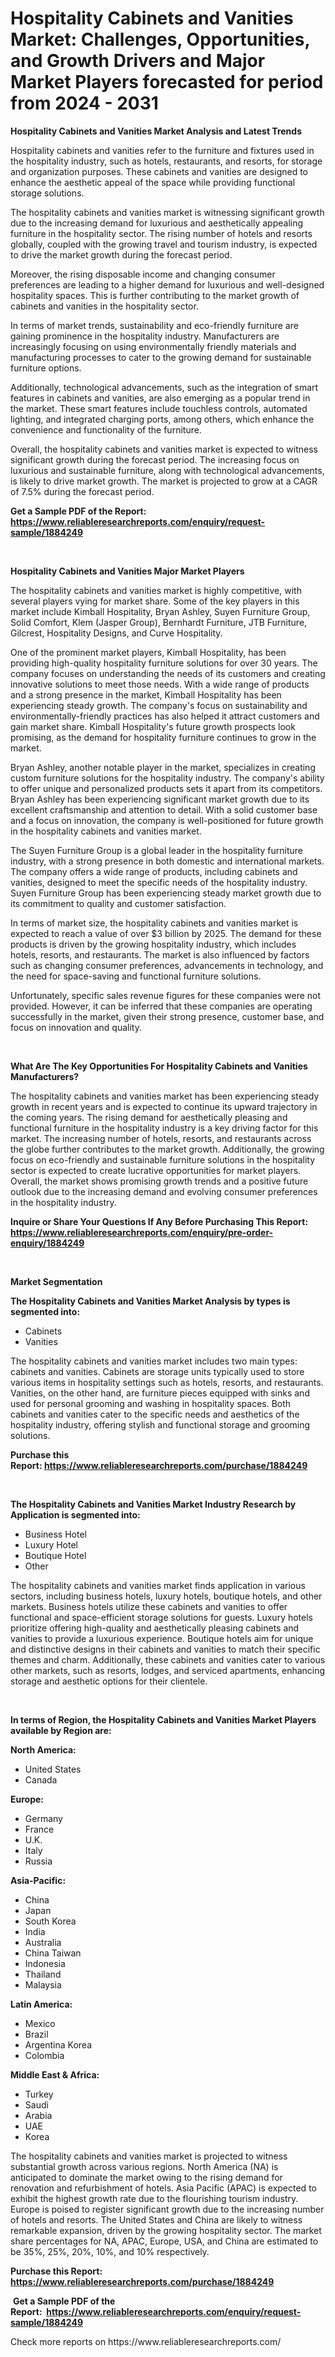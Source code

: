 <p><h1>Hospitality Cabinets and Vanities Market: Challenges, Opportunities, and Growth Drivers and Major Market Players forecasted for period from 2024 - 2031</h1></p><p><strong>Hospitality Cabinets and Vanities Market Analysis and Latest Trends</strong></p>
<p><p>Hospitality cabinets and vanities refer to the furniture and fixtures used in the hospitality industry, such as hotels, restaurants, and resorts, for storage and organization purposes. These cabinets and vanities are designed to enhance the aesthetic appeal of the space while providing functional storage solutions.</p><p>The hospitality cabinets and vanities market is witnessing significant growth due to the increasing demand for luxurious and aesthetically appealing furniture in the hospitality sector. The rising number of hotels and resorts globally, coupled with the growing travel and tourism industry, is expected to drive the market growth during the forecast period.</p><p>Moreover, the rising disposable income and changing consumer preferences are leading to a higher demand for luxurious and well-designed hospitality spaces. This is further contributing to the market growth of cabinets and vanities in the hospitality sector.</p><p>In terms of market trends, sustainability and eco-friendly furniture are gaining prominence in the hospitality industry. Manufacturers are increasingly focusing on using environmentally friendly materials and manufacturing processes to cater to the growing demand for sustainable furniture options.</p><p>Additionally, technological advancements, such as the integration of smart features in cabinets and vanities, are also emerging as a popular trend in the market. These smart features include touchless controls, automated lighting, and integrated charging ports, among others, which enhance the convenience and functionality of the furniture.</p><p>Overall, the hospitality cabinets and vanities market is expected to witness significant growth during the forecast period. The increasing focus on luxurious and sustainable furniture, along with technological advancements, is likely to drive market growth. The market is projected to grow at a CAGR of 7.5% during the forecast period.</p></p>
<p><strong>Get a Sample PDF of the Report:&nbsp; <a href="https://www.reliableresearchreports.com/enquiry/request-sample/1884249">https://www.reliableresearchreports.com/enquiry/request-sample/1884249</a></strong></p>
<p>&nbsp;</p>
<p><strong>Hospitality Cabinets and Vanities Major Market Players</strong></p>
<p><p>The hospitality cabinets and vanities market is highly competitive, with several players vying for market share. Some of the key players in this market include Kimball Hospitality, Bryan Ashley, Suyen Furniture Group, Solid Comfort, Klem (Jasper Group), Bernhardt Furniture, JTB Furniture, Gilcrest, Hospitality Designs, and Curve Hospitality.</p><p>One of the prominent market players, Kimball Hospitality, has been providing high-quality hospitality furniture solutions for over 30 years. The company focuses on understanding the needs of its customers and creating innovative solutions to meet those needs. With a wide range of products and a strong presence in the market, Kimball Hospitality has been experiencing steady growth. The company's focus on sustainability and environmentally-friendly practices has also helped it attract customers and gain market share. Kimball Hospitality's future growth prospects look promising, as the demand for hospitality furniture continues to grow in the market.</p><p>Bryan Ashley, another notable player in the market, specializes in creating custom furniture solutions for the hospitality industry. The company's ability to offer unique and personalized products sets it apart from its competitors. Bryan Ashley has been experiencing significant market growth due to its excellent craftsmanship and attention to detail. With a solid customer base and a focus on innovation, the company is well-positioned for future growth in the hospitality cabinets and vanities market.</p><p>The Suyen Furniture Group is a global leader in the hospitality furniture industry, with a strong presence in both domestic and international markets. The company offers a wide range of products, including cabinets and vanities, designed to meet the specific needs of the hospitality industry. Suyen Furniture Group has been experiencing steady market growth due to its commitment to quality and customer satisfaction.</p><p>In terms of market size, the hospitality cabinets and vanities market is expected to reach a value of over $3 billion by 2025. The demand for these products is driven by the growing hospitality industry, which includes hotels, resorts, and restaurants. The market is also influenced by factors such as changing consumer preferences, advancements in technology, and the need for space-saving and functional furniture solutions.</p><p>Unfortunately, specific sales revenue figures for these companies were not provided. However, it can be inferred that these companies are operating successfully in the market, given their strong presence, customer base, and focus on innovation and quality.</p></p>
<p>&nbsp;</p>
<p><strong>What Are The Key Opportunities For Hospitality Cabinets and Vanities Manufacturers?</strong></p>
<p><p>The hospitality cabinets and vanities market has been experiencing steady growth in recent years and is expected to continue its upward trajectory in the coming years. The rising demand for aesthetically pleasing and functional furniture in the hospitality industry is a key driving factor for this market. The increasing number of hotels, resorts, and restaurants across the globe further contributes to the market growth. Additionally, the growing focus on eco-friendly and sustainable furniture solutions in the hospitality sector is expected to create lucrative opportunities for market players. Overall, the market shows promising growth trends and a positive future outlook due to the increasing demand and evolving consumer preferences in the hospitality industry.</p></p>
<p><strong>Inquire or Share Your Questions If Any Before Purchasing This Report: <a href="https://www.reliableresearchreports.com/enquiry/pre-order-enquiry/1884249">https://www.reliableresearchreports.com/enquiry/pre-order-enquiry/1884249</a></strong></p>
<p>&nbsp;</p>
<p><strong>Market Segmentation</strong></p>
<p><strong>The Hospitality Cabinets and Vanities Market Analysis by types is segmented into:</strong></p>
<p><ul><li>Cabinets</li><li>Vanities</li></ul></p>
<p><p>The hospitality cabinets and vanities market includes two main types: cabinets and vanities. Cabinets are storage units typically used to store various items in hospitality settings such as hotels, resorts, and restaurants. Vanities, on the other hand, are furniture pieces equipped with sinks and used for personal grooming and washing in hospitality spaces. Both cabinets and vanities cater to the specific needs and aesthetics of the hospitality industry, offering stylish and functional storage and grooming solutions.</p></p>
<p><strong>Purchase this Report:&nbsp;<a href="https://www.reliableresearchreports.com/purchase/1884249">https://www.reliableresearchreports.com/purchase/1884249</a></strong></p>
<p>&nbsp;</p>
<p><strong>The Hospitality Cabinets and Vanities Market Industry Research by Application is segmented into:</strong></p>
<p><ul><li>Business Hotel</li><li>Luxury Hotel</li><li>Boutique Hotel</li><li>Other</li></ul></p>
<p><p>The hospitality cabinets and vanities market finds application in various sectors, including business hotels, luxury hotels, boutique hotels, and other markets. Business hotels utilize these cabinets and vanities to offer functional and space-efficient storage solutions for guests. Luxury hotels prioritize offering high-quality and aesthetically pleasing cabinets and vanities to provide a luxurious experience. Boutique hotels aim for unique and distinctive designs in their cabinets and vanities to match their specific themes and charm. Additionally, these cabinets and vanities cater to various other markets, such as resorts, lodges, and serviced apartments, enhancing storage and aesthetic options for their clientele.</p></p>
<p>&nbsp;</p>
<p><strong>In terms of Region, the Hospitality Cabinets and Vanities Market Players available by Region are:</strong></p>
<p>
    <p> <strong> North America: </strong>
        <ul>
            <li>United States</li>
            <li>Canada</li>
        </ul>
        </p> 
    <p> <strong> Europe: </strong>
        <ul>
            <li>Germany</li>
            <li>France</li>
            <li>U.K.</li>
            <li>Italy</li>
            <li>Russia</li>
        </ul>
        </p> 
    <p> <strong> Asia-Pacific: </strong>
        <ul>
            <li>China</li>
            <li>Japan</li>
            <li>South Korea</li>
            <li>India</li>
            <li>Australia</li>
            <li>China Taiwan</li>
            <li>Indonesia</li>
            <li>Thailand</li>
            <li>Malaysia</li>
        </ul>
        </p> 
    <p> <strong> Latin America: </strong>
        <ul>
            <li>Mexico</li>
            <li>Brazil</li>
            <li>Argentina Korea</li>
            <li>Colombia</li>
        </ul>
        </p> 
    <p> <strong> Middle East & Africa: </strong>
        <ul>
            <li>Turkey</li>
            <li>Saudi</li>
            <li>Arabia</li>
            <li>UAE</li>
            <li>Korea</li>
        </ul>
    </p>
    </p>
<p><p>The hospitality cabinets and vanities market is projected to witness substantial growth across various regions. North America (NA) is anticipated to dominate the market owing to the rising demand for renovation and refurbishment of hotels. Asia Pacific (APAC) is expected to exhibit the highest growth rate due to the flourishing tourism industry. Europe is poised to register significant growth due to the increasing number of hotels and resorts. The United States and China are likely to witness remarkable expansion, driven by the growing hospitality sector. The market share percentages for NA, APAC, Europe, USA, and China are estimated to be 35%, 25%, 20%, 10%, and 10% respectively.</p></p>
<p><strong>Purchase this Report: <a href="https://www.reliableresearchreports.com/purchase/1884249">https://www.reliableresearchreports.com/purchase/1884249</a></strong></p>
<p>&nbsp;<strong>Get a Sample PDF of the Report:&nbsp;&nbsp;<a href="https://www.reliableresearchreports.com/enquiry/request-sample/1884249">https://www.reliableresearchreports.com/enquiry/request-sample/1884249</a></strong></p>
<p><strong></strong></p>
<p>Check more reports on https://www.reliableresearchreports.com/</p>